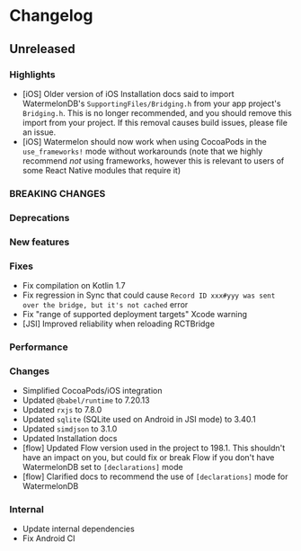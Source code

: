 # Changelog

## Unreleased

### Highlights

- [iOS] Older version of iOS Installation docs said to import WatermelonDB's `SupportingFiles/Bridging.h` from your app project's `Bridging.h`.
  This is no longer recommended, and you should remove this import from your project. If this removal causes build issues, please file an issue.
- [iOS] Watermelon should now work when using CocoaPods in the `use_frameworks!` mode without workarounds (note that we highly recommend _not_ using frameworks, however this is relevant to users of some React Native modules that require it)

### BREAKING CHANGES

### Deprecations

### New features

### Fixes

- Fix compilation on Kotlin 1.7
- Fix regression in Sync that could cause `Record ID xxx#yyy was sent over the bridge, but it's not cached` error
- Fix "range of supported deployment targets" Xcode warning
- [JSI] Improved reliability when reloading RCTBridge

### Performance

### Changes

- Simplified CocoaPods/iOS integration
- Updated `@babel/runtime` to 7.20.13
- Updated `rxjs` to 7.8.0
- Updated `sqlite` (SQLite used on Android in JSI mode) to 3.40.1
- Updated `simdjson` to 3.1.0
- Updated Installation docs
- [flow] Updated Flow version used in the project to 198.1. This shouldn't have an impact on you, but could fix or break Flow if you don't have WatermelonDB set to `[declarations]` mode
- [flow] Clarified docs to recommend the use of `[declarations]` mode for WatermelonDB

### Internal

- Update internal dependencies
- Fix Android CI
